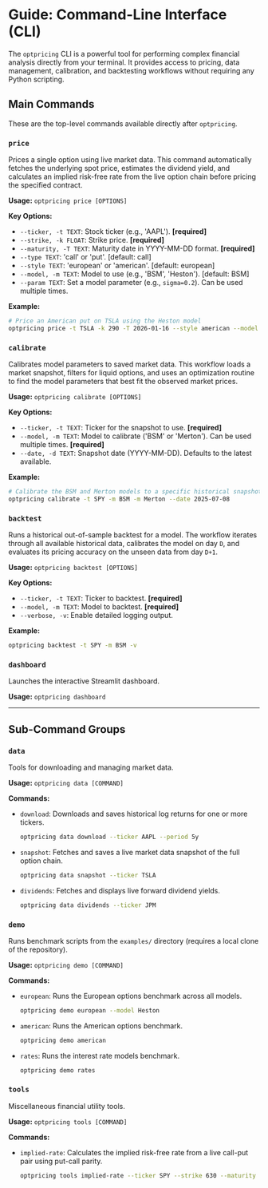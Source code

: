 # Guide: Command-Line Interface (CLI)

The `optpricing` CLI is a powerful tool for performing complex financial analysis directly from your terminal. It provides access to pricing, data management, calibration, and backtesting workflows without requiring any Python scripting.

## Main Commands

These are the top-level commands available directly after `optpricing`.

### `price`

Prices a single option using live market data. This command automatically fetches the underlying spot price, estimates the dividend yield, and calculates an implied risk-free rate from the live option chain before pricing the specified contract.

**Usage:**
`optpricing price [OPTIONS]`

**Key Options:**

- `--ticker, -t TEXT`: Stock ticker (e.g., 'AAPL'). **[required]**
- `--strike, -k FLOAT`: Strike price. **[required]**
- `--maturity, -T TEXT`: Maturity date in YYYY-MM-DD format. **[required]**
- `--type TEXT`: 'call' or 'put'. [default: call]
- `--style TEXT`: 'european' or 'american'. [default: european]
- `--model, -m TEXT`: Model to use (e.g., 'BSM', 'Heston'). [default: BSM]
- `--param TEXT`: Set a model parameter (e.g., `sigma=0.2`). Can be used multiple times.

**Example:**

```bash
# Price an American put on TSLA using the Heston model
optpricing price -t TSLA -k 290 -T 2026-01-16 --style american --model Heston
```

### `calibrate`

Calibrates model parameters to saved market data. This workflow loads a market snapshot, filters for liquid options, and uses an optimization routine to find the model parameters that best fit the observed market prices.

**Usage:**
`optpricing calibrate [OPTIONS]`

**Key Options:**

- `--ticker, -t TEXT`: Ticker for the snapshot to use. **[required]**
- `--model, -m TEXT`: Model to calibrate ('BSM' or 'Merton'). Can be used multiple times. **[required]**
- `--date, -d TEXT`: Snapshot date (YYYY-MM-DD). Defaults to the latest available.

**Example:**

```bash
# Calibrate the BSM and Merton models to a specific historical snapshot
optpricing calibrate -t SPY -m BSM -m Merton --date 2025-07-08
```

### `backtest`

Runs a historical out-of-sample backtest for a model. The workflow iterates through all available historical data, calibrates the model on day `D`, and evaluates its pricing accuracy on the unseen data from day `D+1`.

**Usage:**
`optpricing backtest [OPTIONS]`

**Key Options:**

- `--ticker, -t TEXT`: Ticker to backtest. **[required]**
- `--model, -m TEXT`: Model to backtest. **[required]**
- `--verbose, -v`: Enable detailed logging output.

**Example:**

```bash
optpricing backtest -t SPY -m BSM -v
```

### `dashboard`

Launches the interactive Streamlit dashboard.

**Usage:**
`optpricing dashboard`

---

## Sub-Command Groups

### `data`

Tools for downloading and managing market data.

**Usage:**
`optpricing data [COMMAND]`

**Commands:**

- `download`: Downloads and saves historical log returns for one or more tickers.

  ```bash
  optpricing data download --ticker AAPL --period 5y
  ```

- `snapshot`: Fetches and saves a live market data snapshot of the full option chain.

  ```bash
  optpricing data snapshot --ticker TSLA
  ```

- `dividends`: Fetches and displays live forward dividend yields.

  ```bash
  optpricing data dividends --ticker JPM
  ```

### `demo`

Runs benchmark scripts from the `examples/` directory (requires a local clone of the repository).

**Usage:**
`optpricing demo [COMMAND]`

**Commands:**

- `european`: Runs the European options benchmark across all models.

  ```bash
  optpricing demo european --model Heston
  ```

- `american`: Runs the American options benchmark.

  ```bash
  optpricing demo american
  ```

- `rates`: Runs the interest rate models benchmark.

  ```bash
  optpricing demo rates
  ```

### `tools`

Miscellaneous financial utility tools.

**Usage:**
`optpricing tools [COMMAND]`

**Commands:**

- `implied-rate`: Calculates the implied risk-free rate from a live call-put pair using put-call parity.

  ```bash
  optpricing tools implied-rate --ticker SPY --strike 630 --maturity 2025-12-19
  ```
